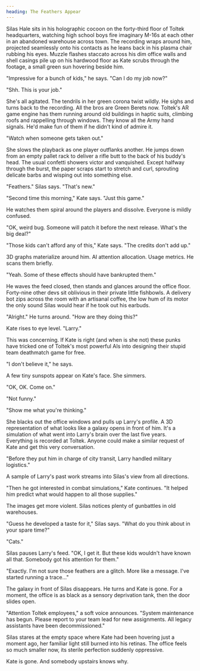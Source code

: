```yaml
---
heading: The Feathers Appear
---
```

Silas Hale sits in his holographic cocoon on the forty-third floor of Toltek headquarters, watching high school boys fire imaginary M-16s at each other in an abandoned warehouse across town. The recording wraps around him, projected seamlessly onto his contacts as he leans back in his plasma chair rubbing his eyes. Muzzle flashes staccato across his dim office walls and shell casings pile up on his hardwood floor as Kate scrubs through the footage, a small green sun hovering beside him.

"Impressive for a bunch of kids," he says. "Can I do my job now?"

"Shh. This is your job."

She's all agitated. The tendrils in her green corona twist wildly. He sighs and turns back to the recording. All the bros are Green Berets now. Toltek's AR game engine has them running around old buildings in haptic suits, climbing roofs and rappelling through windows. They know all the Army hand signals. He'd make fun of them if he didn't kind of admire it.

"Watch when someone gets taken out."

She slows the playback as one player outflanks another. He jumps down from an empty pallet rack to deliver a rifle butt to the back of his buddy's head. The usual confetti showers victor and vanquished. Except halfway through the burst, the paper scraps start to stretch and curl, sprouting delicate barbs and wisping out into something else.

"Feathers." Silas says. "That's new."

"Second time this morning," Kate says. "Just this game."

He watches them spiral around the players and dissolve. Everyone is mildly confused.

"OK, weird bug. Someone will patch it before the next release. What's the big deal?"

"Those kids can't afford any of this," Kate says. "The credits don't add up."

3D graphs materialize around him. AI attention allocation. Usage metrics. He scans them briefly.

"Yeah. Some of these effects should have bankrupted them."

He waves the feed closed, then stands and glances around the office floor. Forty-nine other devs sit oblivious in their private little fishbowls. A delivery bot zips across the room with an artisanal coffee, the low hum of its motor the only sound Silas would hear if he took out his earbuds.

"Alright." He turns around. "How are they doing this?"

Kate rises to eye level. "Larry."

This was concerning. If Kate is right (and when is she not) these punks have tricked one of Toltek's most powerful AIs into designing their stupid team deathmatch game for free.

"I don't believe it," he says.

A few tiny sunspots appear on Kate's face. She simmers.

"OK, OK. Come on."

"Not funny."

"Show me what you're thinking."

She blacks out the office windows and pulls up Larry's profile. A 3D representation of what looks like a galaxy opens in front of him. It's a simulation of what went into Larry's brain over the last five years. Everything is recorded at Toltek. Anyone could make a similar request of Kate and get this very conversation.

"Before they put him in charge of city transit, Larry handled military logistics."

A sample of Larry's past work streams into Silas's view from all directions.

"Then he got interested in combat simulations," Kate continues. "It helped him predict what would happen to all those supplies."

The images get more violent. Silas notices plenty of gunbattles in old warehouses.

"Guess he developed a taste for it," Silas says. "What do you think about in your spare time?"

"Cats."

Silas pauses Larry's feed. "OK, I get it. But these kids wouldn't have known all that. Somebody got his attention for them."

"Exactly. I'm not sure those feathers are a glitch. More like a message. I've started running a trace..."

The galaxy in front of Silas disappears. He turns and Kate is gone. For a moment, the office is as black as a sensory deprivation tank, then the door slides open.

"Attention Toltek employees," a soft voice announces. "System maintenance has begun. Please report to your team lead for new assignments. All legacy assistants have been decommissioned."

Silas stares at the empty space where Kate had been hovering just a moment ago, her familiar light still burned into his retinas. The office feels so much smaller now, its sterile perfection suddenly oppressive.

Kate is gone. And somebody upstairs knows why.